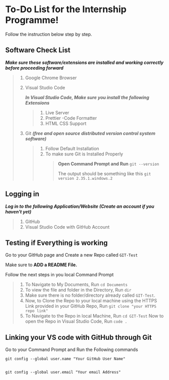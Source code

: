 # To-Do List for the Internship Programme!

Follow the instruction below step by step.

## Software Check List

**_Make sure these software/extensions are installed and working correctly before proceeding forward_**

> 1. Google Chrome Browser
> 2. Visual Studio Code
>
>    **_In Visual Studio Code, Make sure you install the following Extensions_**
>
>    > 1. Live Server
>    > 2. Prettier -Code Formatter
>    > 3. HTML CSS Support
>
> 3. Git **_(free and open source distributed version control system software)_**
>
>    > 1. Follow Default Installation
>    > 2. To make sure Git is Installed Properly
>    >    > **Open Command Prompt and Run** `git --version`
>    >    >
>    >    > The output should be something like this
>    >    > `git version 2.35.1.windows.2`
## Logging in

**_Log in to the following Application/Website (Create an account if you haven't yet)_**

> 1. GitHub
> 2. Visual Studio Code with GitHub Account


## Testing if Everything is working

Go to your GitHub page and Create a new Repo called `GIT-Test`

Make sure to **ADD a README File.**

Follow the next steps in you local Command Prompt

> 1. To Navigate to My Documents,
> Run `cd Documents`
> 2. To view the file and folder in the Directory,
> Run `dir`
> 3. Make sure there is no folder/directory already called `GIT-Test`.
> 4. Now, to Clone the Repo to your local machine using the HTTPS Link provided in your GitHub Repo,
> Run `git clone "your HTTPS repo link"`
> 5. To Navigate to the Repo in local Machine,
> Run `cd GIT-Test`
> Now to open the Repo in Visual Studio Code,
> Run `code .`

## Linking your VS code with GitHub through Git

Go to your Command Prompt and Run the Following commands

    git config --global user.name "Your GitHub User Name"


    git config --global user.email "Your email Address"